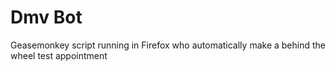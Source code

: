 # Dmv Bot 

Geasemonkey script running in Firefox who automatically make a behind the wheel test appointment
